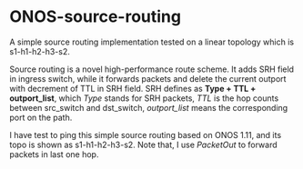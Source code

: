 # ONOS-source-routing
A simple source  routing implementation tested on a linear topology which is s1-h1-h2-h3-s2.

Source routing is a novel high-performance route scheme. It adds SRH field in ingress switch, while it forwards packets and delete the current outport with decrement of TTL in SRH field. SRH defines as **Type + TTL + outport_list**, which *Type* stands for SRH packets, *TTL* is the hop counts between src_switch and dst_switch, *outport_list* means the corresponding port on the path.

I have test to ping this simple source routing based on ONOS 1.11, and its topo is shown as s1-h1-h2-h3-s2. Note that, I use *PacketOut* to forward packets in last one hop.
